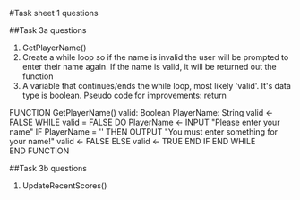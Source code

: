 #Task sheet 1 questions

##Task 3a questions
1. GetPlayerName()
2. Create a while loop so if the name is invalid the user will be prompted to enter their name again. If the name is valid, it will be returned out the function
3. A variable that continues/ends the while loop, most likely 'valid'. It's data type is boolean. 
Pseudo code for improvements:  return

FUNCTION GetPlayerName()
	valid: Boolean
	PlayerName: String
	valid <- FALSE
	WHILE valid = FALSE DO
		PlayerName <- INPUT "Please enter your name"
		IF PlayerName = '' THEN
			OUTPUT "You must enter something for your name!"
			valid <- FALSE
		ELSE
			valid <- TRUE
		END IF
	END WHILE	
END FUNCTION

##Task 3b questions
1. UpdateRecentScores()

